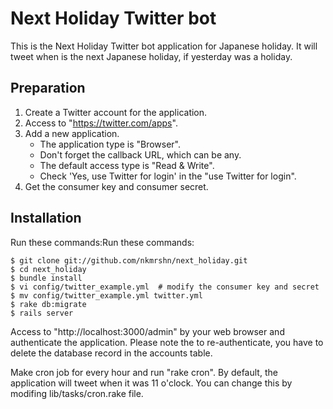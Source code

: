 Next Holiday Twitter bot
========================

This is the Next Holiday Twitter bot application for Japanese holiday. It will tweet when is the next Japanese holiday, if yesterday was a holiday.

Preparation
-----------

1. Create a Twitter account for the application.
2. Access to "https://twitter.com/apps".
2. Add a new application.
   - The application type is "Browser".
   - Don't forget the callback URL, which can be any.
   - The default access type is "Read & Write".
   - Check 'Yes, use Twitter for login' in the "use Twitter for login".
3. Get the consumer key and consumer secret.

Installation
------------

Run these commands:Run these commands:

    $ git clone git://github.com/nkmrshn/next_holiday.git
    $ cd next_holiday
    $ bundle install
    $ vi config/twitter_example.yml  # modify the consumer key and secret
    $ mv config/twitter_example.yml twitter.yml
    $ rake db:migrate
    $ rails server

Access to "http://localhost:3000/admin" by your web browser and authenticate the application. Please note the to re-authenticate, you have to delete the database record in the accounts table.

Make cron job for every hour and run "rake cron". By default, the application will tweet when it was 11 o'clock. You can change this by modifing lib/tasks/cron.rake file.
